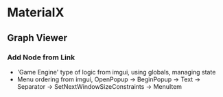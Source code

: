 # MaterialX

## Graph Viewer

### Add Node from Link
- 'Game Engine' type of logic from imgui, using globals, managing state
- Menu ordering from imgui, OpenPopup -> BeginPopup -> Text -> Separator -> SetNextWindowSizeConstraints -> MenuItem
